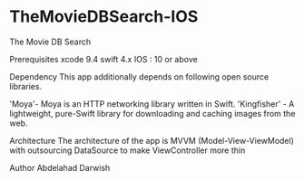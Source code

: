 # TheMovieDBSearch-IOS
The Movie DB Search 


Prerequisites
xcode 9.4
swift 4.x
IOS : 10 or above

Dependency
This app additionally depends on following open source libraries.

'Moya'-   Moya is an HTTP networking library written in Swift.
'Kingfisher' - A lightweight, pure-Swift library for downloading and caching images from the web.


Architecture
The architecture of the app is MVVM (Model-View-ViewModel)  with outsourcing DataSource to make  ViewController more thin

Author
Abdelahad Darwish
